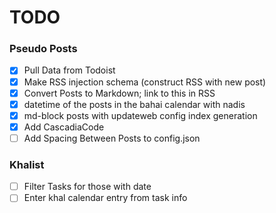 # TODO

### Pseudo Posts
- [x] Pull Data from Todoist
- [x] Make RSS injection schema (construct RSS with new post)
- [x] Convert Posts to Markdown; link to this in RSS
- [x] datetime of the posts in the bahai calendar with nadis
- [x] md-block posts with updateweb config index generation
- [x] Add CascadiaCode
- [ ] Add Spacing Between Posts to config.json

### Khalist 
- [ ] Filter Tasks for those with date 
- [ ] Enter khal calendar entry from task info
